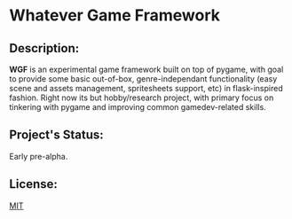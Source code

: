 # Whatever Game Framework

## Description:

**WGF** is an experimental game framework built on top of pygame, with goal to
provide some basic out-of-box, genre-independant functionality (easy scene and
assets management, spritesheets support, etc) in flask-inspired fashion. Right
now its but hobby/research project, with primary focus on tinkering with pygame
and improving common gamedev-related skills.

## Project's Status:

Early pre-alpha.

## License:

[MIT](LICENSE)
